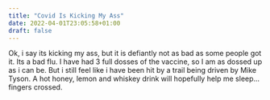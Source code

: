 ```yaml
---
title: "Covid Is Kicking My Ass"
date: 2022-04-01T23:05:58+01:00
draft: false
---
```

Ok, i say its kicking my ass, but it is defiantly not as bad as some people got it. Its a bad flu. I have had 3 full dosses of the vaccine, so I am as dossed up as i can be. But i still feel like i have been hit by a trail being driven by Mike Tyson. A hot honey, lemon and whiskey drink will hopefully help me sleep... fingers crossed. 

